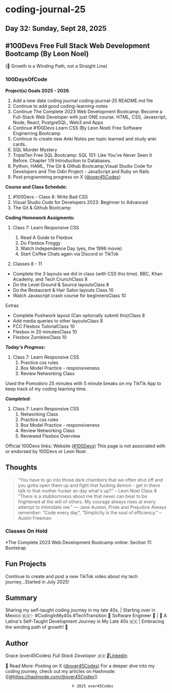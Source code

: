 # coding-journal-25

## Day 32: Sunday, Sept 28, 2025

## #100Devs Free Full Stack Web Development Bootcamp (By Leon Noel)

(🌱 Growth is a Winding Path, not a Straight Line)

### 100DaysOfCode

**Project(s) Goals 2025 - 2026**:

1. Add a new date coding journal coding-journal-25 README.md file
3. Continue to add good coding-learning-notes
4. Continue The Complete 2023 Web Development Bootcamp: Become a Full-Stack Web Developer with just ONE course. HTML, CSS, Javascript, Node, React, PostgreSQL, Web3 and Apps
5. Continue #100Devs Learn CSS (By Leon Noel) Free Software Enginerring Bootcamp
2. Continue to create new Anki Notes per topic learned and study anki cards.
6. SQL Murder Mystery
7. TripleTen Free SQL Bootcamp: SQL 101: Like You’ve Never Seen It Before. Chapter 1/9 Introduction to Databases.
8. Python, HAML, The Git & Github Bootcamp,Visual Studio Code for Developers and The Odin Project - JavaScript and Ruby on Rails
9. Post programming progress on X ([@over45Codes](https://x.com/over45Codes))

**Course and Class Schedule:**

1. #100Devs - Class 8: Write Bad CSS
2. Visual Studio Code for Developers 2023: Beginner to Advanced
3. The Git & Github Bootcamp

**Coding Homework Assigments:**

1. Class 7: Learn Responsive CSS
      1. Read A Guide to Flexbox
      2. Do Flexbox Froggy
      3. Watch Independence Day (yes, the 1996 movie)
      4. Start Coffee Chats again via Discord or TikTok


2. Classes 8 - 11
- Complete the 3 layouts we did in class (with CSS this time). BBC, Khan Academy, and Tech CrunchClass 8
- Do the Level Ground & Source layoutsClass 8
- Do the Restaurant & Hair Salon layouts Class 10
- Watch Javascript crash course for beginnersClass 10

Extras
- Complete Pushwork layout (Can optionally submit this)Class 8
- Add media queries to other layoutsClass 8
- FCC Flexbox TutorialClass 10
- Flexbox in 20 minutesClass 10
- Flexbox ZombiesClass 10
  

***Today's Progress:***

1. Class 7: Learn Responsive CSS
      1. Practice css rules
      2. Box Model Practice - responsiveness
      3. Review Networking Class

Used the Pomodoro 25 minutes with 5 minute breaks on my TikTik App to keep track of my coding learning time.

***Completed:***
1. Class 7: Learn Responsive CSS
      1. Networking Class
      2. Practice css rules
      3. Box Model Practice - responsiveness
      4. Review Networking Class
      5. Reviewed Flexbox Overview 



Official 100Devs links: Website ([#100Devs](https://leonnoel.com/100devs/))
This page is not associated with or endorsed by 100Devs or Leon Noel.

## Thoughts

> “You have to go into those dark chambers that we often shut off and you gotta open them up and fight that fucking demon - get in there talk to that mother fucker an day what's up?" – Leon Noel Class 8
> “There is a stubbornness about me that never can bear to be frightened at the will of others. My courage always rises at every attempt to intimidate me.” ― Jane Austen, Pride and Prejudice
> Always remember: “Code every day”, “Simplicity is the soul of efficiency.” – Austin Freeman

### Classes On Hold

*The Complete 2023 Web Development Bootcamp online: Section 11: Bootstrap

## Fun Projects

Continue to create and post a new TikTok video about my tech journey...Started in July 2025!

## Summary

Sharing my self-taught coding journey in my late 40s. | Starting over in Mexico 🇲🇽✨ #CodingInMy40s #TechTransition 🚀
Software Engineer 🚀 | 🌮 A Latina's Self-Taught Development Journey in My Late 40s 🇲🇽 | Embracing the winding path of growth! 🌱

## Author

Grace (over45Codes)  *Full Stack Developer 🇲🇽 💜*[Linkedin](https://www.linkedin.com/in/castanedagrace/)

📖 Read More:
Posting on X ([@over45Codes](https://x.com/over45Codes))
For a deeper dive into my coding journey, check out my articles on Hashnode:([@https://hashnode.com/@over45Codes])

                                 © 2025 over45Codes
